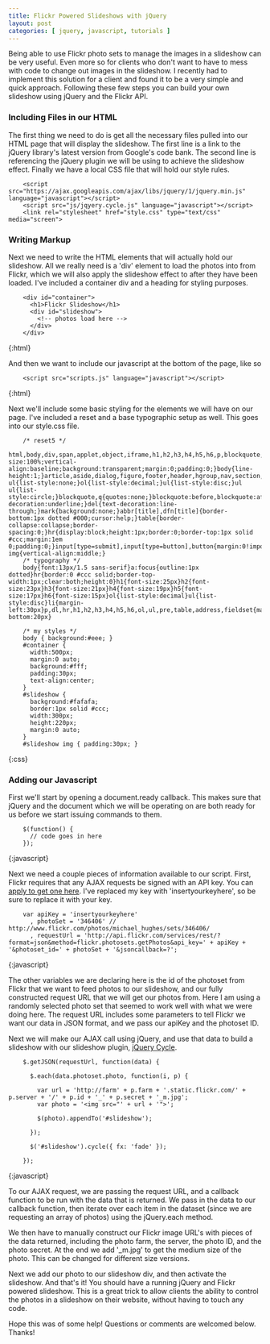 ```yaml
---
title: Flickr Powered Slideshows with jQuery
layout: post
categories: [ jquery, javascript, tutorials ]
---
```


Being able to use Flickr photo sets to manage the images in a slideshow can be very useful. Even more so for clients who don't want to have to mess with code to change out images in the slideshow. I recently had to implement this solution for a client and found it to be a very simple and quick approach. Following these few steps you can build your own slideshow using jQuery and the Flickr API.

### Including Files in our HTML ###

The first thing we need to do is get all the necessary files pulled into our HTML page that will display the slideshow. The first line is a link to the jQuery library's latest version from Google's code bank. The second line is referencing the jQuery plugin we will be using to achieve the slideshow effect. Finally we have a local CSS file that will hold our style rules.

        <script src="https://ajax.googleapis.com/ajax/libs/jquery/1/jquery.min.js" language="javascript"></script>
        <script src="js/jqyery.cycle.js" language="javascript"></script>
        <link rel="stylesheet" href="style.css" type="text/css" media="screen">

### Writing Markup ###

Next we need to write the HTML elements that will actually hold our slideshow. All we really need is a 'div' element to load the photos into from Flickr, which we will also apply the slideshow effect to after they have been loaded. I've included a container div and a heading for styling purposes.


        <div id="container">
          <h1>Flickr Slideshow</h1>
          <div id="slideshow">
            <!-- photos load here -->
          </div>
        </div>
{:html}

And then we want to include our javascript at the bottom of the page, like so


        <script src="scripts.js" language="javascript"></script>
{:html}

Next we'll include some basic styling for the elements we will have on our page. I've included a reset and a base typographic setup as well. This goes into our style.css file.
  

        /* reset5 */
        html,body,div,span,applet,object,iframe,h1,h2,h3,h4,h5,h6,p,blockquote,pre,a,abbr,acronym,address,big,cite,code,del,dfmg,ins,kbd,q,s,samp,small,strike,strong,sub,sup,tt,var,b,i,center,dl,dt,dd,ol,ul,li,fieldset,form,label,legend,table,caption,tbody,tfoot,thead,tr,th,td,article,aside,audio,canvas,details,figcaption,figure,footer,header,hgroup,mark,menu,meter,nav,output,progress,section,summary,time,video{border:0;outline:0;font-size:100%;vertical-align:baseline;background:transparent;margin:0;padding:0;}body{line-height:1;}article,aside,dialog,figure,footer,header,hgroup,nav,section,blockquote{display:block;}nav ul{list-style:none;}ol{list-style:decimal;}ul{list-style:disc;}ul ul{list-style:circle;}blockquote,q{quotes:none;}blockquote:before,blockquote:after,q:before,q:after{content:none;}ins{text-decoration:underline;}del{text-decoration:line-through;}mark{background:none;}abbr[title],dfn[title]{border-bottom:1px dotted #000;cursor:help;}table{border-collapse:collapse;border-spacing:0;}hr{display:block;height:1px;border:0;border-top:1px solid #ccc;margin:1em 0;padding:0;}input[type=submit],input[type=button],button{margin:0!important;padding:0!important;}input,select,a img{vertical-align:middle;}
        /* typography */
        body{font:13px/1.5 sans-serif}a:focus{outline:1px dotted}hr{border:0 #ccc solid;border-top-width:1px;clear:both;height:0}h1{font-size:25px}h2{font-size:23px}h3{font-size:21px}h4{font-size:19px}h5{font-size:17px}h6{font-size:15px}ol{list-style:decimal}ul{list-style:disc}li{margin-left:30px}p,dl,hr,h1,h2,h3,h4,h5,h6,ol,ul,pre,table,address,fieldset{margin-bottom:20px}
        
        /* my styles */
        body { background:#eee; }
        #container {
          width:500px;
          margin:0 auto;
          background:#fff;
          padding:30px;
          text-align:center;
        }
        #slideshow {
          background:#fafafa;
          border:1px solid #ccc;
          width:300px;
          height:220px;
          margin:0 auto;
        }
        #slideshow img { padding:30px; }
{:css}

### Adding our Javascript ###

First we'll start by opening a document.ready callback. This makes sure that jQuery and the document which we will be operating on are both ready for us before we start issuing commands to them.


        $(function() {
          // code goes in here
        });
{:javascript}
  
Next we need a couple pieces of information available to our script. First, Flickr requires that any AJAX requests be signed with an API key. You can [apply to get one here][1]. I've replaced my key with 'insertyourkeyhere', so be sure to replace it with your key.


        var apiKey = 'insertyourkeyhere'
          , photoSet = '346406' // http://www.flickr.com/photos/michael_hughes/sets/346406/
          , requestUrl = 'http://api.flickr.com/services/rest/?format=json&method=flickr.photosets.getPhotos&api_key=' + apiKey + '&photoset_id=' + photoSet + '&jsoncallback=?';
{:javascript}

The other variables we are declaring here is the id of the photoset from Flickr that we want to feed photos to our slideshow, and our fully constructed request URL that we will get our photos from. Here I am using a randomly selected photo set that seemed to work well with what we were doing here. The request URL includes some parameters to tell Flickr we want our data in JSON format, and we pass our apiKey and the photoset ID.

Next we will make our AJAX call using jQuery, and use that data to build a slideshow with our slideshow plugin, [jQuery Cycle][2].


        $.getJSON(requestUrl, function(data) {
        
          $.each(data.photoset.photo, function(i, p) {
        
            var url = 'http://farm' + p.farm + '.static.flickr.com/' + p.server + '/' + p.id + '_' + p.secret + '_m.jpg';
            var photo = '<img src="' + url + '">';
        
            $(photo).appendTo('#slideshow');
        
          });
        
          $('#slideshow').cycle({ fx: 'fade' });
        
        });
{:javascript}

To our AJAX request, we are passing the request URL, and a callback function to be run with the data that is returned. We pass in the data to our callback function, then iterate over each item in the dataset (since we are requesting an array of photos) using the jQuery.each method.

We then have to manually construct our Flickr image URL's with pieces of the data returned, including the photo farm, the server, the photo ID, and the photo secret. At the end we add '_m.jpg' to get the medium size of the photo. This can be changed for different size versions.

Next we add our photo to our slideshow div, and then activate the slideshow. And that's it! You should have a running jQuery and Flickr powered slideshow. This is a great trick to allow clients the ability to control the photos in a slideshow on their website, without having to touch any code.

Hope this was of some help! Questions or comments are welcomed below. Thanks!

[1]: http://www.flickr.com/services/api/misc.api_keys.html
[2]: http://jquery.malsup.com/cycle/
